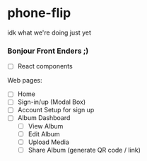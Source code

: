 # phone-flip
idk what we're doing just yet

### Bonjour Front Enders ;)
- [ ] React components

Web pages:
- [ ] Home
- [ ] Sign-in/up (Modal Box)
- [ ] Account Setup for sign up
- [ ] Album Dashboard
  - [ ] View Album
  - [ ] Edit Album
  - [ ] Upload Media
  - [ ] Share Album (generate QR code / link)
